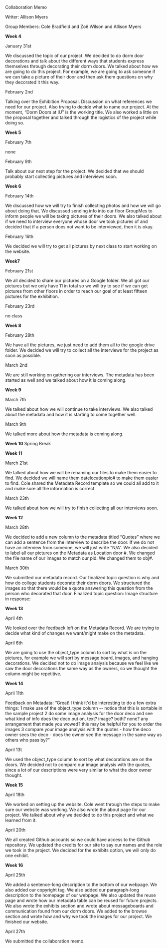 Collaboration Memo

Writer: Allison Myers

Group Members: Cole Bradfield and Zoë Wilson and Allison Myers

**Week 4** 

January 31st

We discussed the topic of our project. We decided to do dorm door decorations and talk about the different ways that students express themselves through decorating their dorm doors. We talked about how we are going to do this project. For example, we are going to ask someone if we can take a picture of their door and then ask them questions on why they decorated it this way.
 
February 2nd

Talking over the Exhibition Proposal. Discussion on what references we need for our project. Also trying to decide what to name our project. At the moment, “Dorm Doors at IU” is the working title. We also worked a little on the proposal together and talked through the logistics of the project while doing so.


**Week 5** 

February 7th

none

February 9th

Talk about our next step for the project. We decided that we should probably start collecting pictures and interviews soon. 

**Week 6**

February 14th

We discussed how we will try to finish collecting photos and how we will go about doing that. We discussed sending info into our floor GroupMes to inform people we will be taking pictures of their doors. We also talked about if we need to interview everyone whose door we took pictures of and decided that if a person does not want to be interviewed, then it is okay. 

February 16th

We decided we will try to get all pictures by next class to start working on the website. 


**Week7** 

February 21st

We all decided to share our pictures on a Google folder. We all got our pictures but we only have 11 in total so we will try to see if we can get pictures from other floors in order to reach our goal of at least fifteen pictures for the exhibition. 

February 23rd

no class 

**Week 8** 

February 28th

We have all the pictures, we just need to add them all to the google drive folder. We decided we will try to collect all the interviews for the project as soon as possible. 

March 2nd

We are still working on gathering our interviews. The metadata has been started as well and we talked about how it is coming along. 


**Week 9**

March 7th

We talked about how we will continue to take interviews. We also talked about the metadata and how it is starting to come together well.

March 9th

We talked more about how the metadata is coming along. 

**Week 10** Spring Break

**Week 11** 

March 21st

We talked about how we will be renaming our files to make them easier to find. We decided we will name them datelocationpic# to make them easier to find. Cole shared the Metadata Record template so we could all add to it and make sure all the information is correct.              

March 23th

We talked about how we will try to finish collecting all our interviews soon.                                    

**Week 12** 

March 28th

We decided to add a new column to the metadata titled “Quotes” where we can add a sentence from the interview to describe the door. If we do not have an interview from someone, we will just write “N/A”. We also decided to label all our pictures on the Metadata as Location door #. We changed the file name of our images to match our pid. We changed them to obj#.                         

March 30th

We submitted our metadata record. Our finalized topic question is why and how do college students decorate their dorm doors. We structured the images so that there would be a quote answering this question from the person who decorated that door. 
Finalized topic question:
Image structure in response: 

**Week 13** 

April 4th

We looked over the feedback left on the Metadata Record. We are trying to decide what kind of changes we want/might make on the metadata. 

April 6th

We are going to use the object_type column to sort by what is on the pictures, for example we will sort by message board, images, and hanging decorations. We decided not to do image analysis because we feel like we saw the door decorations the same way as the owners, so we thought the column might be repetitive. 

**Week 14** 

April 11th

Feedback on Metadata: “Great! I think it'd be interesting to do a few extra things: 1 make use of the object_type column -- notice that this is sortable in the sample project 2 do some image analysis for the door deco and see what kind of info does the deco put on, text? image? both? none? any arrangement that made you wowed? this may be helpful for you to order the images 3 compare your image analysis with the quotes - how the deco owner sees the deco - does the owner see the message in the same way as others who pass by?”

April 13t

We used the object_type column to sort by what decorations are on the doors. We decided not to compare our image analysis with the quotes, since a lot of our descriptions were very similar to what the door owner thought.

**Week 15**

April 18th

We worked on setting up the website. Cole went through the steps to make sure our website was working. We also wrote the about page for our project. We talked about why we decided to do this project and what we learned from it. 

April 20th

We all created Github accounts so we could have access to the Github repository. We updated the credits for our site to say our names and the role we took in the project. We decided for the exhibits option, we will only do one exhibit.  

**Week 16** 

April 25th

We added a sentence-long description to the bottom of our webpage. We also added our copyright tag. We also added our paragraph-long description to the homepage of our webpage. We also updated the reuse page and wrote how our metadata table can be reused for future projects. We also wrote the exhibits section and wrote about messageboards and communication found from our dorm doors. We added to the browse section and wrote how and why we took the images for our project. We finished our website.

April 27th

We submitted the collaboration memo.


